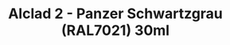 ---
layout: product
title: "Alclad 2 - Panzer Schwartzgrau (RAL7021) 30ml"
price: "TBA" 
desc: "Metalizer boja"
img_path: "/assets/img/ALCE250.webp"
brand: "N/A"
available: false
special_offer: false
new: false
soon: false
cat: "040000"
subcat: "040300"
subsubcat: "0N/A"
sifra: "ALCE250"
popular: false
spec: false
---